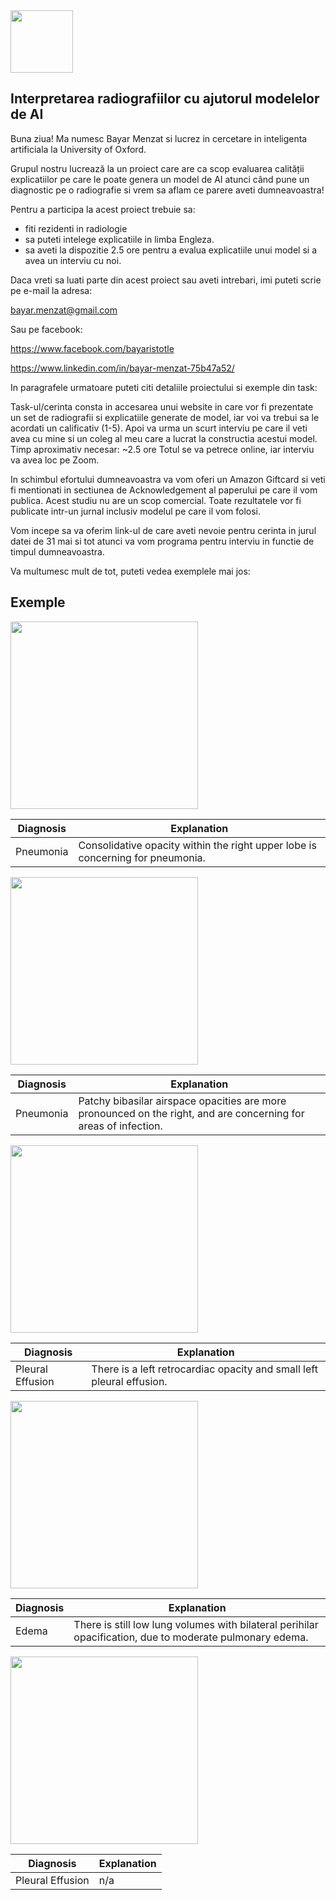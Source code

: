 <img src="https://github.com/bayarovici/radiology_nle/assets/33934892/4b3a1c98-a4e8-4316-92bd-ceb8368c0c22"  width="100" height="100"> 


## Interpretarea radiografiilor cu ajutorul modelelor de AI



Buna ziua! Ma numesc Bayar Menzat si lucrez in cercetare in inteligenta artificiala la University of Oxford.  

Grupul nostru lucrează la un proiect care are ca scop evaluarea calității explicatiilor pe care le poate genera un model de AI atunci când pune un diagnostic pe o radiografie si vrem sa aflam ce parere aveti dumneavoastra!


Pentru a participa la acest proiect trebuie sa:
- fiti rezidenti in radiologie 
- sa puteti intelege explicatiile in limba Engleza.
- sa aveti la dispozitie 2.5 ore pentru a evalua explicatiile unui model si a avea un interviu cu noi.

Daca vreti sa luati parte din acest proiect sau aveti intrebari, imi puteti scrie pe e-mail la adresa:

bayar.menzat@gmail.com

Sau pe facebook:

https://www.facebook.com/bayaristotle

https://www.linkedin.com/in/bayar-menzat-75b47a52/

In paragrafele urmatoare puteti citi detaliile proiectului si exemple din task:


Task-ul/cerinta consta in accesarea unui website in care vor fi prezentate un set de radiografii si explicatiile generate de model, iar voi va trebui sa le acordati un calificativ (1-5). Apoi va urma un scurt interviu pe care il veti avea cu mine si un coleg al meu care a lucrat la constructia acestui model.
Timp aproximativ necesar: ~2.5 ore
Totul se va petrece online, iar interviu va avea loc pe Zoom. 


In schimbul efortului dumneavoastra va vom oferi un Amazon Giftcard si veti fi mentionati in sectiunea de Acknowledgement al paperului pe care il vom publica. Acest studiu nu are un scop comercial. Toate rezultatele vor fi publicate intr-un jurnal inclusiv modelul pe care il vom folosi.


Vom incepe sa va oferim link-ul de care aveti nevoie pentru cerinta in jurul datei de 31 mai si tot atunci va vom programa pentru interviu in functie de timpul dumneavoastra.

Va multumesc mult de tot, puteti vedea exemplele mai jos:
## Exemple 
<img src="https://user-images.githubusercontent.com/33934892/236748949-5df05b85-8d80-4080-be38-d02be02e09ff.png" width="300" height="300">

| Diagnosis | Explanation |
| --- | --- |
| Pneumonia | Consolidative opacity within the right upper lobe is concerning for pneumonia. |



<img src="https://user-images.githubusercontent.com/33934892/236750416-d5b7bd49-1f42-46fe-bf56-9e7cb30b88a4.png" width="300" height="300">

| Diagnosis | Explanation |
| --- | --- |
| Pneumonia | Patchy bibasilar airspace opacities are more pronounced on the right, and are concerning for areas of infection. |



<img src="https://user-images.githubusercontent.com/33934892/236750396-47e4d792-5c1d-4e2d-86d1-f3e2543625a1.png" width="300" height="300">

| Diagnosis | Explanation |
| --- | --- |
| Pleural Effusion | There is a left retrocardiac opacity and small left pleural effusion. |



<img src="https://user-images.githubusercontent.com/33934892/236750355-c9bdc51c-2ffa-4dad-ad4c-395d2b1cb970.png" width="300" height="300">

| Diagnosis | Explanation |
| --- | --- |
| Edema | There is still low lung volumes with bilateral perihilar opacification, due to moderate pulmonary edema. |



<img src="https://user-images.githubusercontent.com/33934892/236856238-1f3f0956-f042-4910-98e5-43b686982c82.png" width="300" height="300">

| Diagnosis | Explanation |
| --- | --- |
| Pleural Effusion | n/a |
